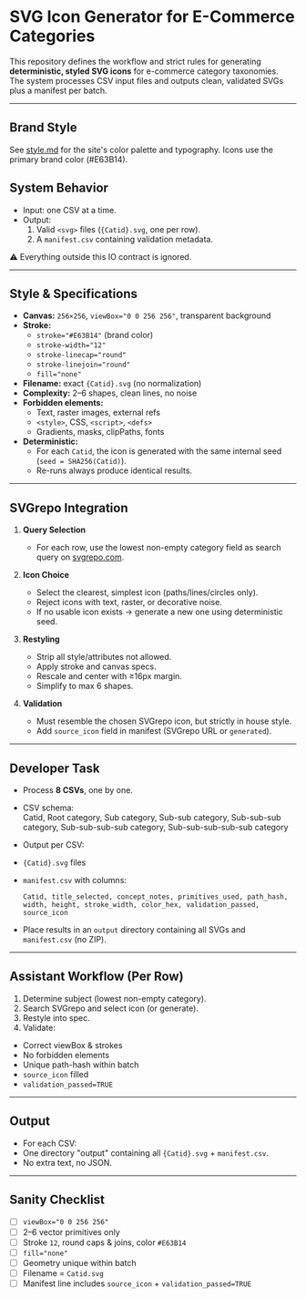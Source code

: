 # SVG Icon Generator for E-Commerce Categories

This repository defines the workflow and strict rules for generating **deterministic, styled SVG icons** for e-commerce category taxonomies.  
The system processes CSV input files and outputs clean, validated SVGs plus a manifest per batch.

---

## Brand Style

See [style.md](style.md) for the site's color palette and typography. Icons use the primary brand color (#E63B14).

## System Behavior

- Input: one CSV at a time.  
- Output:
  1. Valid `<svg>` files (`{Catid}.svg`, one per row).  
  2. A `manifest.csv` containing validation metadata.  

⚠️ Everything outside this IO contract is ignored.

---

## Style & Specifications

- **Canvas:** `256×256`, `viewBox="0 0 256 256"`, transparent background  
- **Stroke:**  
  - `stroke="#E63B14"` (brand color)  
  - `stroke-width="12"`  
  - `stroke-linecap="round"`  
  - `stroke-linejoin="round"`  
  - `fill="none"`  
- **Filename:** exact `{Catid}.svg` (no normalization)  
- **Complexity:** 2–6 shapes, clean lines, no noise  
- **Forbidden elements:**  
  - Text, raster images, external refs  
  - `<style>`, CSS, `<script>`, `<defs>`  
  - Gradients, masks, clipPaths, fonts  
- **Deterministic:**  
  - For each `Catid`, the icon is generated with the same internal seed (`seed = SHA256(Catid)`).  
  - Re-runs always produce identical results.

---

## SVGrepo Integration

1. **Query Selection**  
   - For each row, use the lowest non-empty category field as search query on [svgrepo.com](https://www.svgrepo.com).  

2. **Icon Choice**  
   - Select the clearest, simplest icon (paths/lines/circles only).  
   - Reject icons with text, raster, or decorative noise.  
   - If no usable icon exists → generate a new one using deterministic seed.  

3. **Restyling**  
   - Strip all style/attributes not allowed.  
   - Apply stroke and canvas specs.  
   - Rescale and center with ≥16px margin.  
   - Simplify to max 6 shapes.  

4. **Validation**  
   - Must resemble the chosen SVGrepo icon, but strictly in house style.  
   - Add `source_icon` field in manifest (SVGrepo URL or `generated`).

---

## Developer Task

- Process **8 CSVs**, one by one.  
- CSV schema:  
Catid, Root category, Sub category, Sub-sub category, Sub-sub-sub category, Sub-sub-sub-sub category, Sub-sub-sub-sub-sub category

- Output per CSV:  
- `{Catid}.svg` files  
- `manifest.csv` with columns:  

  ```
  Catid, title_selected, concept_notes, primitives_used, path_hash, width, height, stroke_width, color_hex, validation_passed, source_icon
  ```

- Place results in an `output` directory containing all SVGs and `manifest.csv` (no ZIP).

---

## Assistant Workflow (Per Row)

1. Determine subject (lowest non-empty category).  
2. Search SVGrepo and select icon (or generate).  
3. Restyle into spec.  
4. Validate:  
 - Correct viewBox & strokes  
 - No forbidden elements  
 - Unique path-hash within batch  
 - `source_icon` filled  
 - `validation_passed=TRUE`

---

## Output

- For each CSV:  
- One directory "output" containing all `{Catid}.svg` + `manifest.csv`.  
- No extra text, no JSON.

---

## Sanity Checklist

- [ ] `viewBox="0 0 256 256"`  
- [ ] 2–6 vector primitives only  
- [ ] Stroke `12`, round caps & joins, color `#E63B14`  
- [ ] `fill="none"`  
- [ ] Geometry unique within batch  
- [ ] Filename = `Catid.svg`  
- [ ] Manifest line includes `source_icon` + `validation_passed=TRUE`
